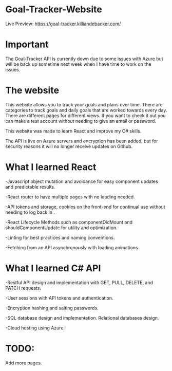 # Goal-Tracker-Website #
Live Preview: https://goal-tracker.killiandebacker.com/

# Important
The Goal-Tracker API is currently down due to some issues with Azure but will be back up sometime next week when I have time to work on the issues.

# The website
This website allows you to track your goals and plans over time. There are categories to track goals and daily goals that are worked towards every day. There are different pages for different views. If you want to check it out you can make a test account without needing to give an email or password.

This website was made to learn React and improve my C# skills.

The API is live on Azure servers and encryption has been added, but for security reasons it will no longer receive updates on Github.

# What I learned React #
-Javascript object mutation and avoidance for easy component updates and predictable results.

-React router to have multiple pages with no loading needed.

-API tokens and storage, cookies on the front-end for continual use without needing to log back in .

-React Lifecycle Methods such as componentDidMount and shouldComponentUpdate for utility and optimization.

-Linting for best practices and naming conventions.

-Fetching from an API asynchronously with loading animations.

# What I learned C# API #
 
-Restful API design and implementation with GET, PULL, DELETE, and PATCH requests.

-User sessions with API tokens and authentication.

-Encryption hashing and salting passwords.

-SQL database design and implementation. Relational databases design.

-Cloud hosting using Azure.

# TODO: #
Add more pages.


